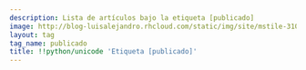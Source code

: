 ```yaml
---
description: Lista de artículos bajo la etiqueta [publicado]
image: http://blog-luisalejandro.rhcloud.com/static/img/site/mstile-310x310.png
layout: tag
tag_name: publicado
title: !!python/unicode 'Etiqueta [publicado]'
---
```

